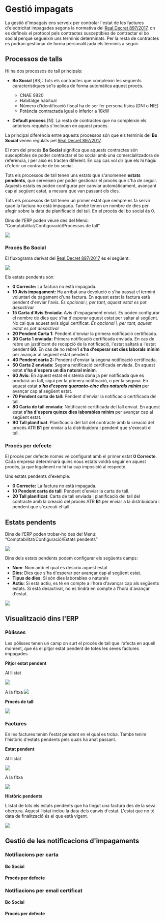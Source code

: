 # Gestió impagats

La gestió d'impagats ens serveix per controlar l'estat de les factures d'electricitat impagades segons la normativa del [Real Decret 897/2017](https://www.boe.es/buscar/doc.php?id=BOE-A-2017-11505), on es defineix el protocol pels contractes susceptibles de contractar el bo social perquè segueixin uns terminis determinats. Per la resta de contractes es podran gestionar de forma personalitzada els terminis a seguir.
## Processos de talls

Hi ha dos processos de tall principals:

- **Bo Social** [BS]: Tots els contractes que compleixin les següents característiques se'ls aplica de forma automàtica aquest procés.
    - CNAE 9820
    - Habitatge habitual
    - Número d'identificació fiscal ha de ser fer persona física (DNI o NIE) 
    - Potència contractada igual o inferior a 10kW

- **Default process** [N]: La resta de contractes que no compleixin els anteriors requisits s'inclouen en aquest procés.

La principal diferència entre aquests processos són que els terminis del **Bo Social** venen regulats pel [Real Decret 897/2017](https://www.boe.es/buscar/doc.php?id=BOE-A-2017-11505). 

El nom del procés **Bo Social** significa que aquests contractes són susceptibles de poder contractar el bo social amb una comercialitzadora de referència, i per això es tracten diferent. En cap cas vol dir que els hi hàgiu d'oferir un contracte de bo social.

Tots els processos de tall tenen uns estats que s'anomenen **estats pendents**, que serveixen per poder gestionar el procés que s'ha de seguir. Aquests estats es poden configurar per canviar automàticament, avançant cap al següent estat, a mesura que van passant els dies.

Tots els processos de tall tenen un primer estat que sempre es fa servir quan la factura no està impagada. També tenen un nombre de dies per afegir sobre la data de planificació del tall. En el procés del bo social és 0.

Dins de l'ERP poden veure des del Menú: “Comptabilitat/Configuració/Processos de tall”

![](_static/estat_pendent/estat_pendent_4.png)


### Procés Bo Social

El fluxograma derivat del [Real Decret 897/2017](https://www.boe.es/buscar/doc.php?id=BOE-A-2017-11505) és el següent:

![](_static/estat_pendent/Esquema_estados_Bono_Social_Correos.jpg)

Els estats pendents són:


- **0 Correcte:** La factura no està impagada.
- **10 Avis impagament:** Ha arribat una devolució o s'ha passat el termini voluntari de pagament d'una factura. En aquest estat la factura està pendent d'enviar l'avís. *És opcional i, per tant, aquest estat es pot desactivar*
- **15 Carta d'Avís Enviada:** Avís d'impagament enviat. Es poden configurar el nombre de dies que s'ha d'esperar aquest estat per saltar al següent. No cal que aquest avís sigui certificat. *És opcional i, per tant, aquest estat es pot desactivar*
- **20 Pendent Carta 1:** Pendent d'enviar la primera notificació certificada.
- **30 Carta 1 enviada:** Primera notificació certificada enviada. En cas de rebre un justificant de recepció de la notificació, l'estat saltarà a l'estat pendent **60**. En cas de no rebre'l **s'ha d'esperar set dies laborals mínim** per avançar al següent estat pendent.
- **40 Pendent carta 2:** Pendent d'enviar la segona notificació certificada.
- **50 Carta 2 enviada:** Segona notificació certificada enviada. En aquest estat **s'ha d'espera un dia natural mínim**.
- **60 Avís:** En aquest estat el sistema dona ja per notificada que es produirà un tall, sigui per la primera notificació, o per la segona. En aquest estat **_s'ha d'espera quaranta-cinc dies naturals mínim_** per avançar cap al següent estat.
- **70 Pendent carta de tall:** Pendent d'enviar la notificació certificada del tall.
- **80 Carta de tall enviada**: Notificació certificada del tall enviat. En aquest estat **s'ha d'espera quinze dies laborables mínim** per avançar cap al següent estat.
- **90 Tall planificat**: Planificació del tall del contracte amb la creació del procés ATR **B1** per enviar a la distribuïdora i pendent que s'executi el tall.

### Procés per defecte

El procés per defecte només ve configurat amb el primer estat **0 Correcte**. Cada empresa determinarà quins nous estats voldrà seguir en aquest procés, ja que legalment no hi ha cap imposició al respecte.

Uns estats pendents d'exemple:

- **0 Correcte:** La factura no està impagada.
- **10 Pendent carta de tall**: Pendent d'enviar la carta de tall.
- **20 Tall planificat**: Carta de tall enviada i planificació del tall del contracte amb la creació del procés ATR **B1** per enviar a la distribuïdora i pendent que s'executi el tall.


## Estats pendents

Dins de l'ERP poden trobar-ho des del Menú: “Comptabilitat/Configuració/Estats pendents”

![](_static/estat_pendent/estat_pendent_5.png)

Dins dels estats pendents podem configurar els següents camps:

- **Nom**: Nom amb el qual es descriu aquest estat
- **Dies**: Dies que s'ha d'esperar per avançar cap al següent estat.
- **Tipus de dies**: Si són dies laborables o naturals
- **Actiu**: Si està actiu, es té en compte a l'hora d'avançar cap als següents estats. Si està desactivat, no es tindrà en compte a l'hora d'avançar d'estat.

![](_static/estat_pendent/estat_pendent_6_formulari.png)


## Visualització dins l'ERP

### Pòlisses
Les pòlisses tenen un camp on surt el procés de tall que l'afecta en aquell moment, que és el pitjor estat pendent de totes les seves factures impagades.

**Pitjor estat pendent**

Al llistat

![](_static/estat_pendent/estat_pendent_1_polissa_llista.png)

A la fitxa
![](_static/estat_pendent/estat_pendent_1_polissa_form.png)


**Procés de tall**

![](_static/estat_pendent/estat_pendent_1_polissa_form_process.png)

### Factures

En les factures tenim l'estat pendent en el qual es troba. També tenim l'històric d'estats pendents pels quals ha anat passant.

**Estat pendent**

Al llistat

![](_static/estat_pendent/estat_pendent_2.png)

A la fitxa

![](_static/estat_pendent/estat_pendent_2_detall_factura.png)

**Històric pendents**

Llistat de tots els estats pendents que ha tingut una factura des de la seva obertura. Aquest llistat inclou la data dels canvis d'estat. L'estat que no té data de finalització és el que està vigent.

![](_static/estat_pendent/estat_pendent_2_historic_pendent.png)

## Gestió de les notificacions d'impagaments

### Notifiacions per carta

#### Bo Social

#### Procés per defecte

### Notifiacions per email certificat
#### Bo Social

#### Procés per defecte
